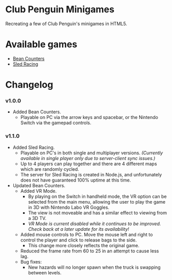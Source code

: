 # Club Penguin Minigames
Recreating a few of Club Penguin's minigames in HTML5.

# Available games
* [Bean Counters](https://clubpenguin-minigames.ep8script.com/BeanCounters)
* [Sled Racing](https://clubpenguin-minigames.ep8script.com/SledRacing)

# Changelog
### v1.0.0
* Added Bean Counters.
  * Playable on PC via the arrow keys and spacebar, or the Nintendo Switch via the gamepad controls.
### v1.1.0
* Added Sled Racing.
  * Playable on PC's in both single and multiplayer versions. *(Currently available in single player only due to server-client sync issues.)* 
  * Up to 4 players can play together and there are 4 different maps which are randomly cycled.
  * The server for Sled Racing is created in Node.js, and unfortunately does not have guaranteed 100% uptime at this time.
 * Updated Bean Counters.
	 * Added VR Mode.
		 * By playing on the Switch in handheld mode, the VR option can be selected from the main menu, allowing the user to play the game in 3D with Nintendo Labo VR Goggles.
		 * The view is not moveable and has a similar effect to viewing from a 3D TV.
		 * *VR Mode is current disabled while it continues to be improved. Check back at a later update for its availability!*
	 * Added mouse controls to PC. Move the mouse left and right to control the player and click to release bags to the side.
		 * This change more closely reflects the original game.
	 * Reduced the frame rate from 60 to 25 in an attempt to cause less lag.
	 * Bug fixes:
		 * New hazards will no longer spawn when the truck is swapping between levels.